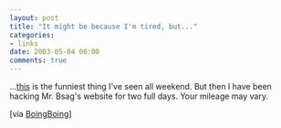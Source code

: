 ```yaml
---
layout: post
title: "It might be because I'm tired, but..."
categories:
- links
date: 2003-05-04 00:00
comments: true
---
```


<p>...<a href="http://b3ta.com/sleepy-kittens/" title="Sleepy Kittens - B3ta">this</a> is the funniest thing I've seen all weekend. But then I have been hacking Mr. Bsag's website for two full days. Your mileage may vary.</p>

<p>[via <a href="http://boingboing.net/#200232885">BoingBoing</a>]</p>



